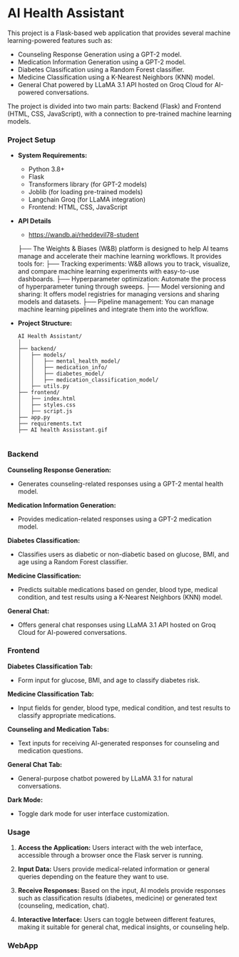 

# AI Health Assistant

This project is a Flask-based web application that provides several machine learning-powered features such as:

- Counseling Response Generation using a GPT-2 model.
- Medication Information Generation using a GPT-2 model.
- Diabetes Classification using a Random Forest classifier.
- Medicine Classification using a K-Nearest Neighbors (KNN) model.
- General Chat powered by LLaMA 3.1 API hosted on Groq Cloud for AI-powered conversations.

The project is divided into two main parts: Backend (Flask) and Frontend (HTML, CSS, JavaScript), with a connection to pre-trained machine learning models.
### Project Setup

-  **System Requirements:**
    - Python 3.8+
    - Flask
    - Transformers library (for GPT-2 models)
    - Joblib (for loading pre-trained models)
    - Langchain Groq (for LLaMA integration)
    - Frontend: HTML, CSS, JavaScript

- **API Details**
    - https://wandb.ai/rheddevil78-student
    
    ├── The Weights & Biases (W&B) platform is designed to help AI teams manage and accelerate their machine learning workflows. It provides tools for:
        ├── Tracking experiments: W&B allows you to track, visualize, and compare machine       learning experiments with easy-to-use dashboards.
        ├── Hyperparameter optimization: Automate the process of hyperparameter tuning through sweeps.
        ├── Model versioning and sharing: It offers model registries for managing versions and sharing models and datasets.
        ├── Pipeline management: You can manage machine learning pipelines and integrate them into the workflow.


- **Project Structure:**
    ```
    AI Health Assistant/
    │
    ├── backend/
    │   ├── models/
    │   │   ├── mental_health_model/
    │   │   ├── medication_info/
    │   │   ├── diabetes_model/
    │   │   ├── medication_classification_model/
    │   ├── utils.py
    ├── frontend/
    │   ├── index.html
    │   ├── styles.css
    │   ├── script.js
    ├── app.py
    ├── requirements.txt
    ├── AI health Assisstant.gif
    

### Backend

**Counseling Response Generation:**
- Generates counseling-related responses using a GPT-2 mental health model.

**Medication Information Generation:**
- Provides medication-related responses using a GPT-2 medication model.

**Diabetes Classification:**
- Classifies users as diabetic or non-diabetic based on glucose, BMI, and age using a Random Forest classifier.

**Medicine Classification:**
- Predicts suitable medications based on gender, blood type, medical condition, and test results using a K-Nearest Neighbors (KNN) model.

**General Chat:**
- Offers general chat responses using LLaMA 3.1 API hosted on Groq Cloud for AI-powered conversations.


### Frontend

**Diabetes Classification Tab:**
- Form input for glucose, BMI, and age to classify diabetes risk.

**Medicine Classification Tab:**
- Input fields for gender, blood type, medical condition, and test results to classify appropriate medications.

**Counseling and Medication Tabs:**
- Text inputs for receiving AI-generated responses for counseling and medication questions.

**General Chat Tab:**
- General-purpose chatbot powered by LLaMA 3.1 for natural conversations.

**Dark Mode:**
- Toggle dark mode for user interface customization.


### Usage

1. **Access the Application:** Users interact with the web interface, accessible through a browser once the Flask server is running.

2. **Input Data:** Users provide medical-related information or general queries depending on the feature they want to use.

3. **Receive Responses:** Based on the input, AI models provide responses such as classification results (diabetes, medicine) or generated text (counseling, medication, chat).

4. **Interactive Interface:** Users can toggle between different features, making it suitable for general chat, medical insights, or counseling help.


### WebApp
